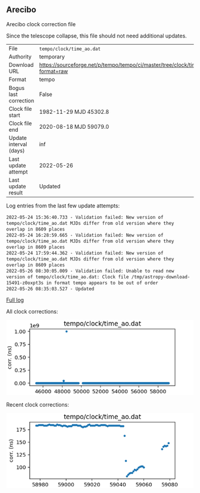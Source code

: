 
Arecibo
---------------------------
Arecibo clock correction file

Since the telescope collapse, this file should not need additional updates.

|     |     |
|:--- |:--- |
| File | `tempo/clock/time_ao.dat` |
| Authority | temporary |
| Download URL | <https://sourceforge.net/p/tempo/tempo/ci/master/tree/clock/time_ao.dat?format=raw> |
| Format | tempo |
| Bogus last correction | False |
| Clock file start | 1982-11-29 MJD 45302.8 |
| Clock file end | 2020-08-18 MJD 59079.0 |
| Update interval (days) | inf |
| Last update attempt | 2022-05-26 |
| Last update result | Updated |

Log entries from the last few update attempts:
```
2022-05-24 15:36:40.733 - Validation failed: New version of tempo/clock/time_ao.dat MJDs differ from old version where they overlap in 8609 places
2022-05-24 16:28:59.665 - Validation failed: New version of tempo/clock/time_ao.dat MJDs differ from old version where they overlap in 8609 places
2022-05-24 17:59:44.362 - Validation failed: New version of tempo/clock/time_ao.dat MJDs differ from old version where they overlap in 8609 places
2022-05-26 08:30:05.009 - Validation failed: Unable to read new version of tempo/clock/time_ao.dat: Clock file /tmp/astropy-download-15491-z0oxpt3s in format tempo appears to be out of order
2022-05-26 08:35:03.527 - Updated
```
[Full log](https://raw.githubusercontent.com/nanograv/pulsar-clock-corrections/main/log/tempo/clock/time_ao.dat.log)


All clock corrections:

![plot of all clock corrections](tempo/clock/time_ao.dat.png "All corrections")

Recent clock corrections:

![plot of recent clock corrections](tempo/clock/time_ao.dat.short.png "Recent corrections")

